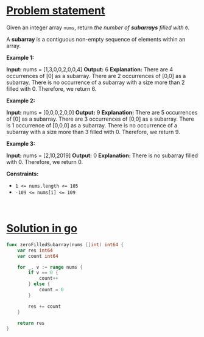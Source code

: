 # [Problem statement](https://leetcode.com/problems/number-of-zero-filled-subarrays)

Given an integer array `nums`, return _the number of **subarrays** filled with_ `0`.

A **subarray** is a contiguous non-empty sequence of elements within an array.

**Example 1:**


**Input:** nums = [1,3,0,0,2,0,0,4]
**Output:** 6
**Explanation:** 
There are 4 occurrences of [0] as a subarray.
There are 2 occurrences of [0,0] as a subarray.
There is no occurrence of a subarray with a size more than 2 filled with 0. Therefore, we return 6.

**Example 2:**


**Input:** nums = [0,0,0,2,0,0]
**Output:** 9
**Explanation:**
There are 5 occurrences of [0] as a subarray.
There are 3 occurrences of [0,0] as a subarray.
There is 1 occurrence of [0,0,0] as a subarray.
There is no occurrence of a subarray with a size more than 3 filled with 0. Therefore, we return 9.

**Example 3:**


**Input:** nums = [2,10,2019]
**Output:** 0
**Explanation:** There is no subarray filled with 0. Therefore, we return 0.

**Constraints:**

* `1 <= nums.length <= 105`
* `-109 <= nums[i] <= 109`

<br />

# [Solution in go](https://leetcode.com/submissions/detail/1183962050/)

```go
func zeroFilledSubarray(nums []int) int64 {
    var res int64
    var count int64

    for _, v := range nums {
        if v == 0 {
            count++
        } else {
            count = 0
        }

        res += count
    }

    return res
}
```